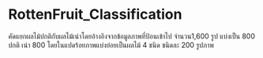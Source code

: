 # RottenFruit_Classification
คัดแยกผลไม้ปกติกับผลไม้เน่าโดยอ้างอิงจากข้อมูลภาพที่ป้อนเข้าไป จำนวน1,600 รูป แบ่งเป็น 800 ปกติ เน่า 800 โดยในแปดร้อยภาพแบ่งย่อยเป็นผลไม้ 4 ชนิด ชนิดละ 200 รูปภาพ
